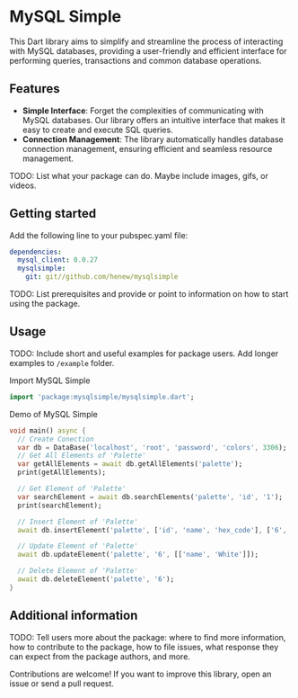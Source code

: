 # MySQL Simple

This Dart library aims to simplify and streamline the process of interacting with MySQL databases, providing a user-friendly and efficient interface for performing queries, transactions and common database operations.

## Features

- **Simple Interface**: Forget the complexities of communicating with MySQL databases. Our library offers an intuitive interface that makes it easy to create and execute SQL queries.
- **Connection Management**: The library automatically handles database connection management, ensuring efficient and seamless resource management.

TODO: List what your package can do. Maybe include images, gifs, or videos.

## Getting started

Add the following line to your pubspec.yaml file:

```yaml
dependencies:
  mysql_client: 0.0.27
  mysqlsimple:
    git: git//github.com/henew/mysqlsimple
```

TODO: List prerequisites and provide or point to information on how to
start using the package.

## Usage

TODO: Include short and useful examples for package users. Add longer examples
to `/example` folder. 

Import MySQL Simple

```dart
import 'package:mysqlsimple/mysqlsimple.dart'; 
```
Demo of MySQL Simple
```dart
void main() async {
  // Create Conection
  var db = DataBase('localhost', 'root', 'password', 'colors', 3306);
  // Get All Elements of 'Palette'
  var getAllElements = await db.getAllElements('palette');
  print(getAllElements);

  // Get Element of 'Palette'
  var searchElement = await db.searchElements('palette', 'id', '1');
  print(searchElement);

  // Insert Element of 'Palette'
  await db.insertElement('palette', ['id', 'name', 'hex_code'], ['6', 'white', '#FFFFFF']);

  // Update Element of 'Palette'
  await db.updateElement('palette', '6', [['name', 'White']]);

  // Delete Element of 'Palette'
  await db.deleteElement('palette', '6');
}
```

## Additional information

TODO: Tell users more about the package: where to find more information, how to 
contribute to the package, how to file issues, what response they can expect 
from the package authors, and more.

Contributions are welcome! If you want to improve this library, open an issue or send a pull request.